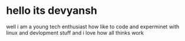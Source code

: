 <h1>hello its devyansh</h1>
<p>
well i am a young tech enthusiast how like to code and experminet with linux and devlopment stuff
and i love how all thinks work
</p>